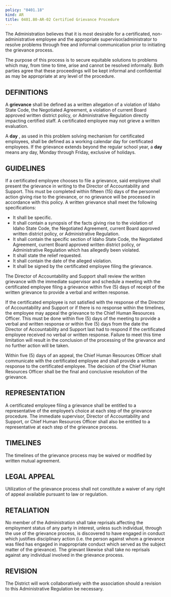 ```yaml
---
policy: "0401.18"
kind: AR
title: 0401.80-AR-02 Certified Grievance Procedure
---
```


The Administration believes that it is most desirable for a certificated, non-administrative employee and the appropriate supervisor/administrator to resolve problems through free and informal communication prior to initiating the grievance process.

The purpose of this process is to secure equitable solutions to problems which may, from time to time, arise and cannot be resolved informally. Both parties agree that these proceedings will be kept informal and confidential as may be appropriate at any level of the procedure.

## DEFINITIONS

A **grievance** shall be defined as a written allegation of a violation of Idaho State Code, the Negotiated Agreement, a violation of current Board approved written district policy, or Administrative Regulation directly impacting certified staff. A certificated employee may not grieve a written evaluation.

A **day** , as used in this problem solving mechanism for certificated employees, shall be defined as a working calendar day for certificated employees.  If the grievance extends beyond the regular school year, a **day** means any day, Monday through Friday, exclusive of holidays.

## GUIDELINES

If a certificated employee chooses to file a grievance, said employee shall present the grievance in writing to the Director of Accountability and Support. This must be completed within fifteen (15) days of the personnel action giving rise to the grievance, or no grievance will be processed in accordance with this policy. A written grievance shall meet the following specifications:

- It shall be specific.
- It shall contain a synopsis of the facts giving rise to the violation of Idaho State Code, the Negotiated Agreement, current Board approved written district policy, or Administrative Regulation.
- It shall contain the specific section of Idaho State Code, the Negotiated Agreement, current Board approved written district policy, or Administrative Regulation which has allegedly been violated.
- It shall state the relief requested.
- It shall contain the date of the alleged violation.
- It shall be signed by the certificated employee filing the grievance.

The Director of Accountability and Support shall review the written grievance with the immediate supervisor and schedule a meeting with the certificated employee filing a grievance within five (5) days of receipt of the written grievance to provide a verbal and written response.

If the certificated employee is not satisfied with the response of the Director of Accountability and Support or if there is no response within the timelines, the employee may appeal the grievance to the Chief Human Resources Officer. This must be done within five (5) days of the meeting to provide a verbal and written response or within five (5) days from the date the Director of Accountability and Support last had to respond if the certificated employee received no verbal or written response. Failure to meet this time limitation will result in the conclusion of the processing of the grievance and no further action will be taken.

Within five (5) days of an appeal, the Chief Human Resources Officer shall communicate with the certificated employee and shall provide a written response to the certificated employee. The decision of the Chief Human Resources Officer shall be the final and conclusive resolution of the grievance.

## REPRESENTATION

A certificated employee filing a grievance shall be entitled to a representative of the employee’s choice at each step of the grievance procedure. The immediate supervisor, Director of Accountability and Support, or Chief Human Resources Officer shall also be entitled to a representative at each step of the grievance process.

## TIMELINES

The timelines of the grievance process may be waived or modified by written mutual agreement.

## LEGAL APPEAL

Utilization of the grievance process shall not constitute a waiver of any right of appeal available pursuant to law or regulation.

## RETALIATION

No member of the Administration shall take reprisals affecting the employment status of any party in interest, unless such individual, through the use of the grievance process, is discovered to have engaged in conduct which justifies disciplinary action (i.e. the person against whom a grievance was filed has engaged in inappropriate conduct which served as the subject matter of the grievance). The grievant likewise shall take no reprisals against any individual involved in the grievance process.

## REVISION

The District will work collaboratively with the association should a revision to this Administrative Regulation be necessary.
